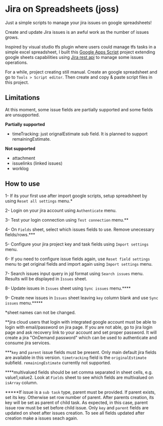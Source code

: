 # Jira on Spreadsheets (joss)

Just a simple scripts to manage your jira issues on google spreadsheets!

Create and update Jira issues is an awful work as the number of issues grows.

Inspired by visual studio tfs plugin where users could manage tfs tasks in a simple excel spreadsheet, I built this [Google Apps Script](https://developers.google.com/apps-script/) project extending google sheets capabilities using [Jira rest api](https://developer.atlassian.com/cloud/jira/platform/rest/v3) to manage some issues operations.

For a while, project creating still manual. Create an google spreadsheet and go to `Tools > Script editor`. Then create and copy & paste script files in this project.

## Limitations
At this moment, some issue fields are partially supported and some fields are unsupported.

**Partially supported**
- timeTracking: just orignalEstimate sub field. It is planned to support remainingEstimate.

**Not supported**
- attachment
- issuelinks (linked issues)
- worklog

## How to use
1- If its your first use after import google scripts, setup spreadsheet by using `Reset all settings` menu.* 

2- Login on your jira account using `Authenticate` menu. 

3- Test your login connection using `Test connection` menu.** 

4- On `Fields` sheet, select which issues fields to use. Remove unecessary fields/rows.*** 

5- Configure your jira project key and task fields using `Import settings` menu. 

6- If you need to configure issue fields again, use `Reset field settings` menu to get original fields and import again using `Import settings` menu. 

7- Search issues input query in jql format using `Search issues` menu. Results will be displayed in `Issues` sheet. 

8- Update issues in `Issues` sheet using `Sync issues` menu.**** 

9- Create new issues in `Issues` sheet leaving `key` column blank and use `Sync issues` menu.***** 

*sheet names can not be changed. 

**jira cloud users that login with integrated google account must be able to login with email/password on jira page. If you are not able, go to jira login page and ask recovery link to your account and set proper password. It will create a jira "OnDemand password" which can be used to authenticate and consume jira services. 

***`key` and `parent` issue fields must be present. Only main default jira fields are available in this version. `timetracking` field is the `originalEstimate` subfield. `remainingEstimate` currently not supported.

****multivalued fields should be set comma separated in sheet cells, e.g. value1,value2. Look at `Fields` sheet to see which fields are multivalued on `isArray` column. 

*****If issue is a `sub task` type, parent must be provided. If parent exists, set its key. Otherwise set row number of parent. After parents creation, its key will be set as parent of child task. As expected, in this case, parent issue row must be set before child issue. Only `key` and `parent` fields are updated on sheet after issues creation. To see all fields updated after creation make a issues seach again.

